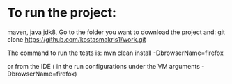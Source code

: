 # To run the project:
maven, java jdk8, 
Go to the folder you want to download the project and:
git clone https://github.com/kostasmakris1/work.git

The command to run the tests is:
mvn clean install -DbrowserName=firefox

or from the IDE ( in the run configurations under the VM arguments 
-DbrowserName=firefox)


